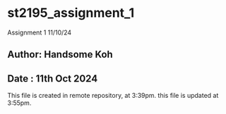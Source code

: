 # st2195_assignment_1
Assignment 1 11/10/24

## Author: Handsome Koh
## Date : 11th Oct 2024

This file is created in remote repository, at 3:39pm. 
this file is updated at 3:55pm.
